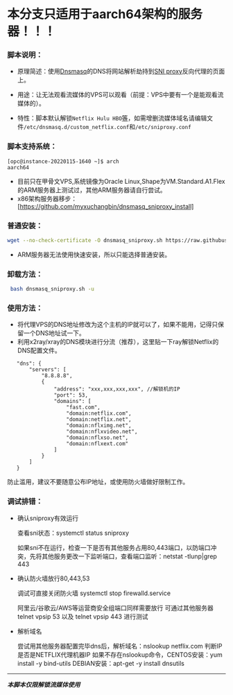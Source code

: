 # 本分支只适用于aarch64架构的服务器！！！

### 脚本说明：

* 原理简述：使用[Dnsmasq](http://thekelleys.org.uk/dnsmasq/doc.html)的DNS将网站解析劫持到[SNI proxy](https://github.com/dlundquist/sniproxy)反向代理的页面上。

* 用途：让无法观看流媒体的VPS可以观看（前提：VPS中要有一个是能观看流媒体的）。

* 特性：脚本默认解锁`Netflix Hulu HBO`[等](https://github.com/myxuchangbin/dnsmasq_sniproxy_install/blob/master/proxy-domains.txt)，如需增删流媒体域名请编辑文件`/etc/dnsmasq.d/custom_netflix.conf`和`/etc/sniproxy.conf`

### 脚本支持系统：
```
[opc@instance-20220115-1640 ~]$ arch
aarch64

```
* 目前只在甲骨文VPS,系统镜像为Oracle Linux,Shape为VM.Standard.A1.Flex的ARM服务器上测试过，其他ARM服务器请自行尝试。
* x86架构服务器移步：[https://github.com/myxuchangbin/dnsmasq_sniproxy_install]

### 普通安装：
``` Bash
wget --no-check-certificate -O dnsmasq_sniproxy.sh https://raw.githubusercontent.com/zhouh047/dnsmasq_sniproxy_install/dnsmasq_sniproxy_aarch64/dnsmasq_sniproxy.sh && bash dnsmasq_sniproxy.sh -i
```
* ARM服务器无法使用快速安装，所以只能选择普通安装。

### 卸载方法：
``` Bash
 bash dnsmasq_sniproxy.sh -u
```

### 使用方法：
- 将代理VPS的DNS地址修改为这个主机的IP就可以了，如果不能用，记得只保留一个DNS地址试一下。
- 利用x2ray/xray的DNS模块进行分流（推荐），这里贴一下ray解锁Netflix的DNS配置文件。
 ```
	"dns": {
        "servers": [
		    "8.8.8.8",
            {
                "address": "xxx,xxx,xxx,xxx", //解锁机的IP
                "port": 53,
                "domains": [
                    "fast.com",
                    "domain:netflix.com",
                    "domain:netflix.net",
                    "domain:nflximg.net",
                    "domain:nflxvideo.net",
                    "domain:nflxso.net",
                    "domain:nflxext.com"
                ]
            }
        ]
    }
 ```
防止滥用，建议不要随意公布IP地址，或使用防火墙做好限制工作。

### 调试排错：
- 确认sniproxy有效运行

  查看sni状态：systemctl status sniproxy

  如果sni不在运行，检查一下是否有其他服务占用80,443端口，以防端口冲突，先将其他服务更改一下监听端口，查看端口监听：netstat -tlunp|grep 443

- 确认防火墙放行80,443,53

  调试可直接关闭防火墙 systemctl stop firewalld.service

  阿里云/谷歌云/AWS等运营商安全组端口同样需要放行
  可通过其他服务器 telnet vpsip 53 以及 telnet vpsip 443 进行测试

- 解析域名

  尝试用其他服务器配置完毕dns后，解析域名：nslookup netflix.com 判断IP是否是NETFLIX代理机器IP
  如果不存在nslookup命令，CENTOS安装：yum install -y bind-utils DEBIAN安装：apt-get -y install dnsutils

---

___本脚本仅限解锁流媒体使用___
